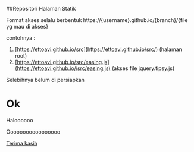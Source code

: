 ##Repositori Halaman Statik

Format akses selalu berbentuk https://{username}.github.io/{branch}/{file yg mau di akses}

contohnya : <br/> 
1. [https://ettoavi.github.io/src](https://ettoavi.github.io/src/) (halaman root) <br/>
2. [https://ettoavi.github.io/src/easing.js](https://ettoavi.github.io/isrc/easing.js) (akses file jquery.tipsy.js)
 

Selebihnya belum di persiapkan

Ok
================

Haloooooo

Ooooooooooooooooo

[Terima kasih](http://ettoavi.github.io/isrc/)
